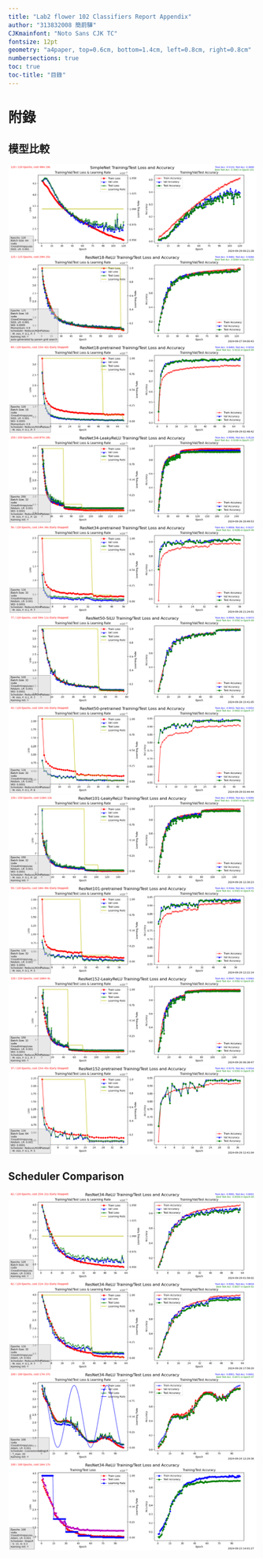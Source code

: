 ```yaml
---
title: "Lab2 flower 102 Classifiers Report Appendix"
author: "313832008 簡蔚驊"
CJKmainfont: "Noto Sans CJK TC"
fontsize: 12pt
geometry: "a4paper, top=0.6cm, bottom=1.4cm, left=0.8cm, right=0.8cm"
numbersections: true
toc: true
toc-title: "目錄"
---
```


# 附錄

## 模型比較

![](./assets/SimpleNet_120_64_False_CrossEntropyLoss_SGD_0.001_0_0_None_20240929002128.png)
![](./assets/ResNet18-ReLU_125_16_True_CrossEntropyLoss_SGD_0.001_0.9_0.0005_ReduceLROnPlateau_min_0.1_7_20240927040043.png)
![](./assets/ResNet18-pretrained_120_16_False_CrossEntropyLoss_SGD_0.001_0.9_0.0005_ReduceLROnPlateau_min_0.1_7_20240929024842.png)
![](./assets/ResNet34-LeakyReLU_250_32_True_CrossEntropyLoss_NAdam_0.001_0_0.0001_ReduceLROnPlateau_min_0.1_10_20240926204953.png)
![](./assets/ResNet34-pretrained_120_32_False_CrossEntropyLoss_NAdam_0.001_0_0.0001_ReduceLROnPlateau_min_0.1_7_20240928212401.png)
![](./assets/ResNet50-SiLU_120_32_True_CrossEntropyLoss_NAdam_0.001_0_0.0001_ReduceLROnPlateau_min_0.1_7_20240928154105.png)
![](./assets/ResNet50-pretrained_120_32_False_CrossEntropyLoss_NAdam_0.001_0_0.0001_ReduceLROnPlateau_min_0.1_6_20240929034444.png)
![](./assets/ResNet101-LeakyReLU_150_32_True_CrossEntropyLoss_NAdam_0.001_0_0.0001_ReduceLROnPlateau_min_0.1_10_20240926123023.png)
![](./assets/ResNet101-pretrained_120_32_False_CrossEntropyLoss_NAdam_0.001_0_0.0001_ReduceLROnPlateau_min_0.1_5_20240929122214.png)
![](./assets/ResNet152-LeakyReLU_150_32_True_CrossEntropyLoss_NAdam_0.001_0_0.0001_ReduceLROnPlateau_min_0.1_7_20240926063847.png)
![](./assets/ResNet152-pretrained_120_64_False_CrossEntropyLoss_NAdam_0.001_0_0.0001_ReduceLROnPlateau_min_0.1_5_20240929124104.png)

## Scheduler Comparison

![](./assets/ResNet34-ReLU_120_32_True_CrossEntropyLoss_Adam_0.001_0_0_None_20240929015802.png)
![](./assets/ResNet34-ReLU_120_32_True_CrossEntropyLoss_Adam_0.001_0_0_ReduceLROnPlateau_min_0.1_7_20240928175820.png)
![](./assets/ResNet34-ReLU_100_True_CrossEntropyLoss_Adam_0.001_0_0_CosineAnnealingLR_20_20240924122936.png)
![](./assets/ResNet34-ReLU_100_True_CrossEntropyLoss_Adam_0.001_0_0_StepLR_15_0.3_20240923140127.png)
